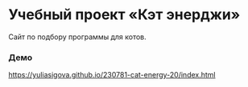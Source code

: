 # Учебный проект «Кэт энерджи» 

Сайт по подбору программы для котов. 

### Демо 
https://yuliasigova.github.io/230781-cat-energy-20/index.html
